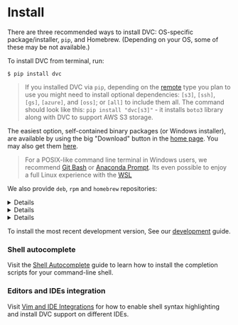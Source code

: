 # Install

There are three recommended ways to install DVC: OS-specific package/installer,
`pip`, and Homebrew. (Depending on your OS, some of these may be not available.)

To install DVC from terminal, run:

```dvc
$ pip install dvc
```

> If you installed DVC via `pip`, depending on the
> [remote](/doc/commands-reference/remote) type you plan to use you might need
> to install optional dependencies: `[s3]`, `[ssh]`, `[gs]`, `[azure]`, and
> `[oss]`; or `[all]` to include them all. The command should look like this:
> `pip install "dvc[s3]"` - it installs `boto3` library along with DVC to
> support AWS S3 storage.

The easiest option, self-contained binary packages (or Windows installer), are
available by using the big "Download" button in the [home page](/). You may also
get them [here](https://github.com/iterative/dvc/releases/).

> For a POSIX-like command line terminal in Windows users, we recommend
> [Git Bash](https://gitforwindows.org/#bash) or
> [Anaconda Prompt](https://docs.anaconda.com/anaconda/user-guide/getting-started/#open-prompt-win).
> Its even possible to enjoy a full Linux experience with the
> [WSL](https://blogs.windows.com/windowsdeveloper/2016/03/30/run-bash-on-ubuntu-on-windows/)

We also provide `deb`, `rpm` and `homebrew` repositories:

<details>

### Expand to install from deb repository (Ubuntu, Debian)

```dvc
$ sudo wget https://dvc.org/deb/dvc.list -O /etc/apt/sources.list.d/dvc.list
$ sudo apt-get update
$ sudo apt-get install dvc
```

</details>

<details>

### Expand to install from rpm repository (Fedora, CentOS)

```dvc
$ sudo wget https://dvc.org/rpm/dvc.repo -O /etc/yum.repos.d/dvc.repo
$ sudo yum update
$ sudo yum install dvc
```

</details>

<details>

### Expand to install via Homebrew (Mac OS)

```dvc
$ brew install iterative/homebrew-dvc/dvc
```

or:

```dvc
$ brew cask install iterative/homebrew-dvc/dvc
```

</details>

To install the most recent development version, See our
[development](/doc/user-guide/development) guide.

### Shell autocomplete

Visit the [Shell Autocomplete](/doc/user-guide/autocomplete) guide to learn how
to install the completion scripts for your command-line shell.

### Editors and IDEs integration

Visit [Vim and IDE Integrations](/doc/user-guide/plugins) for how to enable
shell syntax highlighting and install DVC support on different IDEs.
